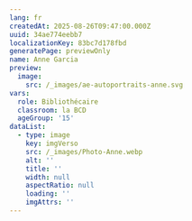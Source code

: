 ```yaml
---
lang: fr
createdAt: 2025-08-26T09:47:00.000Z
uuid: 34ae774eebb7
localizationKey: 83bc7d178fbd
generatePage: previewOnly
name: Anne Garcia
preview:
  image:
    src: /_images/ae-autoportraits-anne.svg
vars:
  role: Bibliothécaire
  classroom: la BCD
  ageGroup: '15'
dataList:
  - type: image
    key: imgVerso
    src: /_images/Photo-Anne.webp
    alt: ''
    title: ''
    width: null
    aspectRatio: null
    loading: ''
    imgAttrs: ''
---
```



